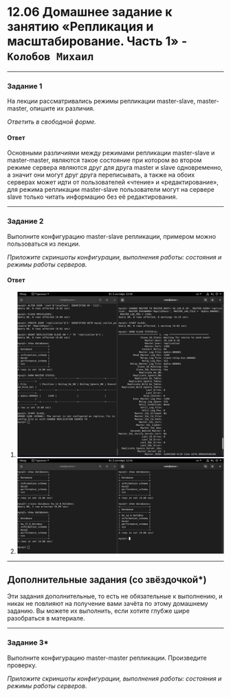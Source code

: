 # 12.06 Домашнее задание к занятию «Репликация и масштабирование. Часть 1» - `Колобов Михаил`

---

### Задание 1

На лекции рассматривались режимы репликации master-slave, master-master, опишите их различия.

*Ответить в свободной форме.*

#### Ответ

Основными различиями между режимами репликации master-slave и master-master, являются такое состояние при котором во втором режиме сервера являются друг для друга master и slave одновременно, а значит они могут друг друга переписывать, а также на обоих серверах может идти от пользователей «чтение» и «редактирование», для режима репликации master-slave пользователи могут на сервере slave только читать информацию без её редактирования.

---

### Задание 2

Выполните конфигурацию master-slave репликации, примером можно пользоваться из лекции.

*Приложите скриншоты конфигурации, выполнения работы: состояния и режимы работы серверов.*

#### Ответ
1. ![02-01](https://github.com/Mikhail-2023/05_Databases_and_information_security/blob/main/12.06_screen/02-01.PNG)
2. ![02-02](https://github.com/Mikhail-2023/05_Databases_and_information_security/blob/main/12.06_screen/02-02.PNG)
---

## Дополнительные задания (со звёздочкой*)
Эти задания дополнительные, то есть не обязательные к выполнению, и никак не повлияют на получение вами зачёта по этому домашнему заданию. Вы можете их выполнить, если хотите глубже шире разобраться в материале.

---

### Задание 3* 

Выполните конфигурацию master-master репликации. Произведите проверку.

*Приложите скриншоты конфигурации, выполнения работы: состояния и режимы работы серверов.*
